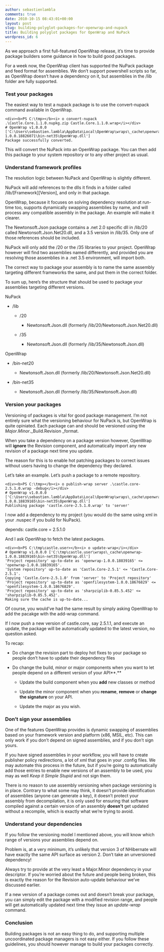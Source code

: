 ```yaml
---
author: sebastienlambla
comments: true
date: 2010-10-15 08:43:01+00:00
layout: post
slug: building-polyglot-packages-for-openwrap-and-nupack
title: Building polyglot packages for OpenWrap and NuPack
wordpress_id: 6
---
```


As we approach a first full-featured OpenWrap release, it’s time to provide package builders some guidance in how to build good packages.

 

For a week now, the OpenWrap client has supported the NuPack package and feed format for assemblies. We don’t support powershell scripts so far, as OpenWrap doesn’t have a dependency on it, but assemblies in the /lib folder are fully supported.

 

### Test your packages

 

The easiest way to test a nupack package is to use the convert-nupack command available in OpenWrap.

 
    
    <div><b>PS C:\tmp></b><i> o convert-nupack .\Castle.Core.1.1.0.nupkg.zip Castle.Core.1.1.0.wrap</i></div>
    # OpenWrap v1.0.0.0 ['C:\Users\sebastien.lambla\AppData\Local\OpenWrap\wraps\_cache\openwrap-1.0.0.18826071\bin-net35\OpenWrap.dll']
    Package successfully converted.





This will convert the NuPack into an OpenWrap package. You can then add this package to your system repository or to any other project as usual.





### Understand framework profiles





The resolution logic between NuPack and OpenWrap is slightly different.





NuPack will add references to the dlls it finds in a folder called /lib/[Framework][Version], and only in that package.





OpenWrap, because it focuses on solving dependency resolution at run-time too, supports dynamically swapping assemblies by name, and will process any compatible assembly in the package. An example will make it clearer.





The Newtonsoft.Json package contains a .net 2.0 specific dll in /lib/20 called Newtonsoft.Json.Net20.dll, and a 3.5 version in /lib/35. Only one of those references should be included.





NuPack will only add the /20 or the /35 libraries to your project. OpenWrap however will find two assemblies named differently, and provided you are resolving those assemblies in a .net 3.5 environment, will import both.





The correct way to package your assembly is to name the same assembly targeting different frameworks the same, and put them in the correct folder.





To sum up, here’s the structure that should be used to package your assemblies targeting different versions.





NuPack






  
  * /lib 
    
      
    * /20 
        
          
      * Newtonsoft.Json.dll (formerly /lib/20/Newtonsoft.Json.Net20.dll) 

        
      


      
    * /35 
        
          
      * Newtonsoft.Json.dll (formerly /lib/35/Newtonsoft.Json.dll) 

        
      

    
  





OpenWrap






  
  * /bin-net20 
    
      
    * Newtonsoft.Json.dll (formerly /lib/20/Newtonsoft.Json.Net20.dll) 

    
  


  
  * /bin-net35 
    
      
    * Newtonsoft.Json.dll (formerly /lib/35/Newtonsoft.Json.dll) 

    
  





### Version your packages





Versioning of packages is vital for good package management. I’m not entirely sure what the versioning behaviour for NuPack is, but OpenWrap is quite opiniated. Each package can and should be versioned using the _Major_._Minor_._Build.Revision _format.





When you take a dependency on a package version however, OpenWrap will **ignore** the Revision component, and automatically import any new revision of a package next time you update.





The reason for this is to enable hot patching packages to correct issues without users having to change the dependency they declared.





Let’s take an example. Let’s push a package to a remote repository.




    
    <div><b>PS C:\tmp></b><i> o publish-wrap server .\castle.core-2.5.1.0.wrap -debug</i></div>
    # OpenWrap v1.0.0.0 ['C:\Users\sebastien.lambla\AppData\Local\OpenWrap\wraps\_cache\openwrap-1.0.0.18839165\bin-net35\OpenWrap.dll']
    Publishing package 'castle.core-2.5.1.0.wrap' to 'server'





I now add a dependency to my project (you would do the same using xml in your .nuspec if you build for NuPack).





depends: castle.core = 2.5.1.0





And I ask OpenWrap to fetch the latest packages.




    
    <div><b>PS C:\tmp\castle.user></b><i> o update-wrap</i></div>
    # OpenWrap v1.0.0.0 ['C:\tmp\castle.user\wraps\_cache\openwrap-1.0.0.18839165\bin-net35\OpenWrap.dll']
    'Project repository' up-to-date as 'openwrap-1.0.0.18839165' <= 'openwrap-1.0.0.18839165'.
    'System repository' up-to-date as 'Castle.Core-2.5.1' <= 'Castle.Core-2.5.1'.
    Copying 'Castle.Core-2.5.1.0' from 'server' to 'Project repository'
    'Project repository' up-to-date as 'openfilesystem-1.0.0.18676829' <= 'openfilesystem-1.0.0.18676829'.
    'Project repository' up-to-date as 'sharpziplib-0.85.5.452' <= 'sharpziplib-0.85.5.452'.
    Making sure the cache is up-to-date...





Of course, you would’ve had the same result by simply asking OpenWrap to add the pacakge with the add-wrap command.





If I now push a new version of castle.core, say 2.5.1.1, and execute an update, the package will be automatically updated to the latest version, no question asked.





To recap:






  
  * Do change the revision part to deploy hot fixes to your package so people don’t have to update their dependency files 


  
  * Do change the build, minor or major components when you want to let people depend on a different version of your API**.** 

    
      
    * Update the build component when you **add** new classes or method 


      
    * Update the minor component when you **rename**, **remove** or **change the signature** on your API. 


      
    * Update the major as you wish. 

    
  





### Don’t sign your assemblies





One of the features OpenWrap provides is dynamic swapping of assemblies based on your framework version and platform (x86, MSIL, etc). This can only work if you don’t depend on signed assemblies, and if you don’t sign yours.





If you have signed assemblies in your workflow, you will have to create publisher policy redirections, a lot of xml that goes in your .config files. We may automate this process in the future, but if you’re going to automatically add those entries to enable new versions of an assembly to be used, you may as well _Keep it Simple Stupid_ and not sign them.





There is no reason to use assembly versioning when package versioning is in place. Contrary to what some may think, it doesn’t provide identification of assemblies (anyone can generate a key), it doesn’t protect your assembly from decompilation, it is only used for ensuring that software compiled against a certain version of an assembly **doesn’t** get updated without a recompile, which is exactly what we’re trying to avoid.





### Understand your dependencies





If you follow the versioning model I mentioned above, you will know which range of versions your assemblies depend on.





Problem is, at a very minimum, it’s unlikely that version 3 of NHibernate will have exactly the same API surface as version 2. Don’t take an unversioned dependency!





Always try to provide at the very least a Major.Minor dependency in your descriptor. If you’re worried about the future and people being broken, this is exactly the reason for the Revision auto-update behaviour we’ve discussed earlier.





If a new version of a package comes out and doesn’t break your package, you can simply edit the package with a modified revision range, and people will get automatically updated next time they issue an _update-wrap_ command.





### Conclusion





Building packages is not an easy thing to do, and supporting multiple uncoordinated package managers is not easy either. If you follow these guidelines, you should however manage to build your packages correctly.

